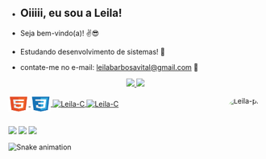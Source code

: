 - ## Oiiiii, eu sou a Leila!

- Seja bem-vindo(a)! ✌😎
- Estudando desenvolvimento de sistemas! 🤖
- contate-me no e-mail: leilabarbosavital@gmail.com 📩

<div align="center">
  <a href="https://github.com/LeilaVital">
  <img height="180em" src="https://github-readme-stats.vercel.app/api?username=LeilaVital&show_icons=true&theme=dark&include_all_commits=true&count_private=true"/>
  <img height="180em" src="https://github-readme-stats.vercel.app/api/top-langs/?username=LeilaVital&layout=compact&langs_count=7&theme=dark"/>
</div>
  <div style="display: inline_block"><br>
  <img align="center" alt="Leila-HTML" height="30" width="40" src="https://raw.githubusercontent.com/devicons/devicon/master/icons/html5/html5-original.svg">
  <img align="center" alt="Leila-CSS" height="30" width="40" src="https://raw.githubusercontent.com/devicons/devicon/master/icons/css3/css3-original.svg">
  <img align="center" alt="Leila-C" height="30" width="40" src="https://cdn.jsdelivr.net/gh/devicons/devicon/icons/c/c-original.svg">
  <img align="center" alt="Leila-C" height="30" width="40" src="https://cdn.jsdelivr.net/gh/devicons/devicon/icons/bootstrap/bootstrap-original.svg">      
  <img  align="right" alt="Leila-pic" height="150" style="border-radius:50px;" src="https://i.picasion.com/pic92/23d27f80934936f0a944f234c896564b.gif" alt="https://picasion.com/">
</div>
  
   ##
  
  <div> 
  <a href="https://www.instagram.com/leilabuchmann/" target="_blank"><img src="https://img.shields.io/badge/-Instagram-%23E4405F?style=for-the-badge&logo=instagram&logoColor=white" target="_blank"></a>
  <a href = "mailto:leilabarbosavital@gmail.com"><img src="https://img.shields.io/badge/Gmail-D14836?style=for-the-badge&logo=gmail&logoColor=white" target="_blank"></a>
  <a href="https://www.linkedin.com/in/leila-barbosa-vital-712294210/" target="_blank"><img src="https://img.shields.io/badge/-LinkedIn-%230077B5?style=for-the-badge&logo=linkedin&logoColor=white" target="_blank"></a>
  </div>
  
  
   ![Snake animation](https://github.com/LeilaVital/LeilaVital/blob/output/github-contribution-grid-snake.svg)
 
